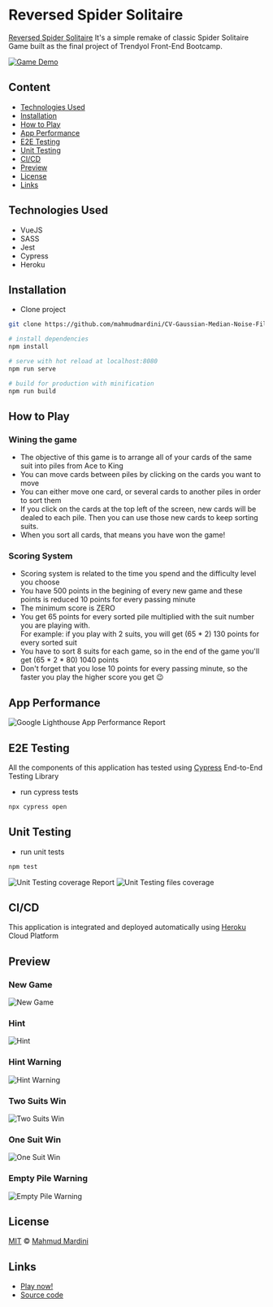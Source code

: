 # Reversed Spider Solitaire

[Reversed Spider Solitaire](https://reversed-spider-solitaire-game.herokuapp.com/) It's a simple remake of classic Spider Solitaire Game built as the final project of Trendyol Front-End Bootcamp. 

[![Game Demo](preview/game-preview.png)](https://reversed-spider-solitaire-game.herokuapp.com/)


## Content

- [Technologies Used](#technologies-used)
- [Installation](#installation)
- [How to Play](#how-to-play)
- [App Performance](#app-performance)
- [E2E Testing](#e2e-testing)
- [Unit Testing](#unit-testing)
- [CI/CD](#cicd)
- [Preview](#preview)
- [License](#license)
- [Links](#links)


## Technologies Used
- VueJS
- SASS
- Jest
- Cypress
- Heroku

## Installation
- Clone project
```sh
git clone https://github.com/mahmudmardini/CV-Gaussian-Median-Noise-Filters.git
```

``` bash
# install dependencies
npm install

# serve with hot reload at localhost:8080
npm run serve

# build for production with minification
npm run build
```

## How to Play 

### Wining the game
- The objective of this game is to arrange all of your cards of the same suit into piles from Ace to King
- You can move cards between piles by clicking on the cards you want to move
- You can either move one card, or several cards to another piles in order to sort them
- If you click on the cards at the top left of the screen, new cards will be dealed to each pile. Then you can use those new cards to keep sorting suits.
- When you sort all cards, that means you have won the game! 

### Scoring System
- Scoring system is related to the time you spend and the difficulty level you choose 
- You have 500 points in the begining of every new game and these points is reduced 10 points for every passing minute 
- The minimum score is ZERO
- You get 65 points for every sorted pile multiplied with the suit number you are playing with.<br>
 For example: if you play with 2 suits, you will get (65 * 2) 130 points for every sorted suit
- You have to sort 8 suits for each game, so in the end of the game you'll get (65 * 2 * 80) 1040 points
- Don't forget that you lose 10 points for every passing minute, so the faster you play the higher score you get 😉


## App Performance

![Google Lighthouse App Performance Report](preview/app-performance.png)


## E2E Testing

All the components of this application has tested using [Cypress](https://docs.cypress.io/) End-to-End Testing Library
- run cypress tests
```sh
npx cypress open
```

## Unit Testing
- run unit tests
```sh
npm test
```
![Unit Testing coverage Report](preview/coverage-report.png)
![Unit Testing files coverage](preview/covered-files.jpg)


## CI/CD
This application is integrated and deployed automatically using [Heroku](https://www.heroku.com/) Cloud Platform


## Preview
### New Game
![New Game](preview/new-game.gif)
### Hint
![Hint](preview/hint.gif)
### Hint Warning
![Hint Warning](preview/hint-warning.gif)
### Two Suits Win
![Two Suits Win](preview/two-suits-win.gif)
### One Suit Win
![One Suit Win](preview/one-suit-win.gif)
### Empty Pile Warning
![Empty Pile Warning](preview/empty-pile-warning.gif)

## License

[MIT](https://github.com/mahmudmardini/reversed-spider-solitaire-mahmud-mardini/blob/main/LICENSE) © [Mahmud Mardini](https://github.com/mahmudmardini)

## Links

- [Play now!](https://reversed-spider-solitaire-game.herokuapp.com/)
- [Source code](https://github.com/mahmudmardini/reversed-spider-solitaire-mahmud-mardini)

